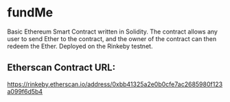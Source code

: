 # fundMe #
Basic Ethereum Smart Contract written in Solidity. The contract allows any user to send Ether to the contract, and the owner of the contract can then redeem the Ether. Deployed on the Rinkeby testnet.

## Etherscan Contract URL: ##
https://rinkeby.etherscan.io/address/0xbb41325a2e0b0cfe7ac2685980f123a099f6d5b4 
